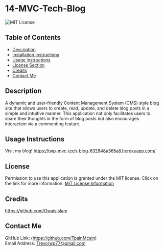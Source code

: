 # 14-MVC-Tech-Blog
![MIT License](https://img.shields.io/badge/license-MIT-important)

## Table of Contents
  - [Description](#description)
  - [Installation Instructions](#installation-instructions)
  - [Usage Instructions](#usage-instructions)
  - [License Section](#license)
  - [Credits](#credits)
  - [Contact Me](#contact-me)
  
## Description
A dynamic and user-friendly Content Management System (CMS) style blog site that allows users to create, read, update, and delete blog posts in a simple and intuitive manner. This application not only facilitates users to share their thoughts in the form of blog posts but also encourages interaction via a commenting feature.

## Usage Instructions
Visit my blog! https://twp-mvc-tech-blog-632648a365a8.herokuapp.com/

## License
Permission to use this application is granted under the MIT license.
Click on the link for more information: [MIT License Information](https://opensource.org/licenses/MIT)
  
## Credits
https://github.com/OwaisIslam

## Contact Me
GitHub Link: (https://github.com/TpainMcain)<br>
Email Address: <Trevorwp77@gmail.com>
